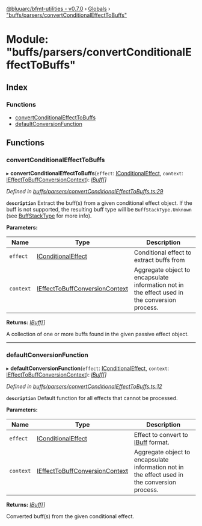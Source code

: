 [@bluuarc/bfmt-utilities - v0.7.0](../README.md) › [Globals](../globals.md) › ["buffs/parsers/convertConditionalEffectToBuffs"](_buffs_parsers_convertconditionaleffecttobuffs_.md)

# Module: "buffs/parsers/convertConditionalEffectToBuffs"

## Index

### Functions

* [convertConditionalEffectToBuffs](_buffs_parsers_convertconditionaleffecttobuffs_.md#convertconditionaleffecttobuffs)
* [defaultConversionFunction](_buffs_parsers_convertconditionaleffecttobuffs_.md#defaultconversionfunction)

## Functions

###  convertConditionalEffectToBuffs

▸ **convertConditionalEffectToBuffs**(`effect`: [IConditionalEffect](../interfaces/_buffs_parsers_buff_types_.iconditionaleffect.md), `context`: [IEffectToBuffConversionContext](../interfaces/_buffs_parsers_buff_types_.ieffecttobuffconversioncontext.md)): *[IBuff](../interfaces/_buffs_parsers_buff_types_.ibuff.md)[]*

*Defined in [buffs/parsers/convertConditionalEffectToBuffs.ts:29](https://github.com/BluuArc/bfmt-utilities/blob/master/src/buffs/parsers/convertConditionalEffectToBuffs.ts#L29)*

**`description`** Extract the buff(s) from a given conditional effect object.
If the buff is not supported, the resulting buff type will be `BuffStackType.Unknown` (see [BuffStackType](../enums/_buffs_parsers_buff_types_.buffstacktype.md) for more info).

**Parameters:**

Name | Type | Description |
------ | ------ | ------ |
`effect` | [IConditionalEffect](../interfaces/_buffs_parsers_buff_types_.iconditionaleffect.md) | Conditional effect to extract buffs from |
`context` | [IEffectToBuffConversionContext](../interfaces/_buffs_parsers_buff_types_.ieffecttobuffconversioncontext.md) | Aggregate object to encapsulate information not in the effect used in the conversion process. |

**Returns:** *[IBuff](../interfaces/_buffs_parsers_buff_types_.ibuff.md)[]*

A collection of one or more buffs found in the given passive effect object.

___

###  defaultConversionFunction

▸ **defaultConversionFunction**(`effect`: [IConditionalEffect](../interfaces/_buffs_parsers_buff_types_.iconditionaleffect.md), `context`: [IEffectToBuffConversionContext](../interfaces/_buffs_parsers_buff_types_.ieffecttobuffconversioncontext.md)): *[IBuff](../interfaces/_buffs_parsers_buff_types_.ibuff.md)[]*

*Defined in [buffs/parsers/convertConditionalEffectToBuffs.ts:12](https://github.com/BluuArc/bfmt-utilities/blob/master/src/buffs/parsers/convertConditionalEffectToBuffs.ts#L12)*

**`description`** Default function for all effects that cannot be processed.

**Parameters:**

Name | Type | Description |
------ | ------ | ------ |
`effect` | [IConditionalEffect](../interfaces/_buffs_parsers_buff_types_.iconditionaleffect.md) | Effect to convert to [IBuff](../interfaces/_buffs_parsers_buff_types_.ibuff.md) format. |
`context` | [IEffectToBuffConversionContext](../interfaces/_buffs_parsers_buff_types_.ieffecttobuffconversioncontext.md) | Aggregate object to encapsulate information not in the effect used in the conversion process. |

**Returns:** *[IBuff](../interfaces/_buffs_parsers_buff_types_.ibuff.md)[]*

Converted buff(s) from the given conditional effect.
